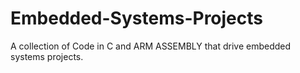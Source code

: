 # Embedded-Systems-Projects
A collection of Code in C and ARM ASSEMBLY that drive embedded systems projects.
